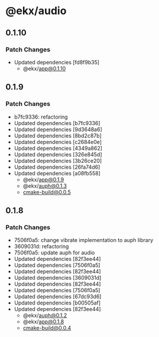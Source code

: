 # @ekx/audio

## 0.1.10

### Patch Changes

- Updated dependencies [fd8f9b35]
  - @ekx/app@0.1.10

## 0.1.9

### Patch Changes

- b7fc9336: refactoring
- Updated dependencies [b7fc9336]
- Updated dependencies [9d3648a6]
- Updated dependencies [8bd2c87b]
- Updated dependencies [c2684e0e]
- Updated dependencies [4349a862]
- Updated dependencies [326e845d]
- Updated dependencies [3b26ce20]
- Updated dependencies [26fa74d6]
- Updated dependencies [a08fb558]
  - @ekx/app@0.1.9
  - @ekx/auph@0.1.3
  - cmake-build@0.0.5

## 0.1.8

### Patch Changes

- 7506f0a5: change vibrate implementation to auph library
- 3609031d: refactoring
- 7506f0a5: update auph for audio
- Updated dependencies [82f3ee44]
- Updated dependencies [7506f0a5]
- Updated dependencies [82f3ee44]
- Updated dependencies [3609031d]
- Updated dependencies [82f3ee44]
- Updated dependencies [7506f0a5]
- Updated dependencies [67dc93d6]
- Updated dependencies [b00505af]
- Updated dependencies [82f3ee44]
  - @ekx/auph@0.1.2
  - @ekx/app@0.1.8
  - cmake-build@0.0.4

